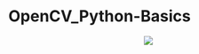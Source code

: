 # OpenCV_Python-Basics
<div align="center">
    <img src="https://opencv1.b-cdn.net/wp-content/uploads/2020/07/OpenCV_logo_no_text_.png" /><br>
</div>

